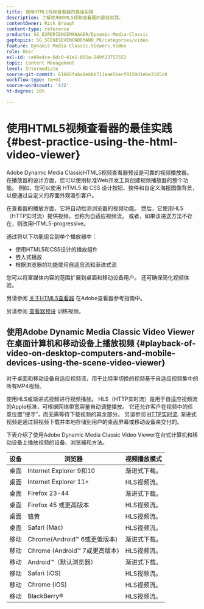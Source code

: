 ```yaml
---
title: 使用HTML5视频查看器的最佳实践
description: 了解使用HTML5视频查看器的最佳实践。
contentOwner: Rick Brough
content-type: reference
products: SG_EXPERIENCEMANAGER/Dynamic-Media-Classic
geptopics: SG_SCENESEVENONDEMAND_PK/categories/video
feature: Dynamic Media Classic,Viewers,Video
role: User
exl-id: ce49e4ce-8dc0-41e1-865a-249f23757553
topic: Content Management
level: Intermediate
source-git-commit: 61665faba1e6bb711aae5becf0150d1ebe3105c0
workflow-type: tm+mt
source-wordcount: '432'
ht-degree: 10%

---
```


# 使用HTML5视频查看器的最佳实践{#best-practice-using-the-html-video-viewer}

Adobe Dynamic Media ClassicHTML5视频查看器预设是可靠的视频播放器。 在播放器的设计方面，您可以使用标准Web开发工具创建视频播放器的整个功能。 例如，您可以使用 HTML5 和 CSS 设计按钮、控件和自定义海报图像背景，以便通过自定义的界面外观吸引客户。

在查看器的播放方面，它将自动检测浏览器的视频功能。 然后，它使用HLS（HTTP实时流）提供视频，也称为自适应视频流。 或者，如果该递送方法不存在，则改用HTML5-progressive。

通过将以下功能组合到单个播放器中：

* 使用HTML5和CSS设计的播放组件
* 嵌入式播放
* 根据浏览器的功能使用自适应流和渐进式流

您可以将富媒体内容的范围扩展到桌面和移动设备用户。 还可确保简化视频体验。

另请参阅 [关于HTML5查看器](https://experienceleague.adobe.com/en/docs/dynamic-media-developer-resources/library/viewers-for-aem-assets-only/c-html5-aem-asset-viewers#viewers-for-aem-assets-only) 在Adobe查看器参考指南中。

另请参阅 [查看器预设](https://s7d5.scene7.com/s7viewers/html5/VideoViewer.html?videoserverurl=https://s7d5.scene7.com/is/content/&amp;emailurl=https://s7d5.scene7.com/s7/emailFriend&amp;serverUrl=https://s7d5.scene7.com/is/image/&amp;config=Scene7SharedAssets/Universal_HTML5_Video&amp;contenturl=https://s7d5.scene7.com/skins/&amp;asset=S7tutorials/550_viewer-presets_converted%20renamed_Done-AVS) 训练视频。

## 使用Adobe Dynamic Media Classic Video Viewer在桌面计算机和移动设备上播放视频 {#playback-of-video-on-desktop-computers-and-mobile-devices-using-the-scene-video-viewer}

对于桌面和移动设备自适应视频流，用于比特率切换的视频基于自适应视频集中的所有MP4视频。

使用HLS或渐进式视频进行视频播放。 HLS（HTTP实时流）是用于自适应视频流的Apple标准，可根据网络带宽容量自动调整播放。 它还允许客户在视频中的任意位置“搜寻”，而无需等待下载视频的其余部分。 另请参阅 [HTTP实时流](https://developer.apple.com/streaming/). 渐进式视频是通过将视频下载并本地存储到用户的桌面屏幕或移动设备来交付的。

下表介绍了使用Adobe Dynamic Media Classic Video Viewer在台式计算机和移动设备上播放视频的设备、浏览器和方法。

| 设备 | 浏览器 | 视频播放模式 |
|--- |--- |--- |
| 桌面 | Internet Explorer 9和10 | 渐进式下载。 |
| 桌面 | Internet Explorer 11+ | HLS视频流。 |
| 桌面 | Firefox 23-44 | 渐进式下载。 |
| 桌面 | Firefox 45 或更高版本 | HLS视频流。 |
| 桌面 | 铬黄 | HLS视频流。 |
| 桌面 | Safari (Mac) | HLS视频流。 |
| 移动 | Chrome(Android™ 6或更低版本) | 渐进式下载。 |
| 移动 | Chrome (Android™ 7或更高版本) | HLS视频流。 |
| 移动 | Android™（默认浏览器） | 渐进式下载。 |
| 移动 | Safari (iOS) | HLS视频流。 |
| 移动 | Chrome (iOS) | HLS视频流。 |
| 移动 | BlackBerry® | HLS视频流。 |
